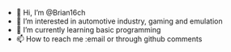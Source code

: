 - 👋 Hi, I’m @Brian16ch
- 👀 I’m interested in automotive industry, gaming and emulation
- 🌱 I’m currently learning basic programming
- 📫 How to reach me :email or through github comments

<!---
Brian16ch/Brian16ch is a ✨ special ✨ repository because its `README.md` (this file) appears on your GitHub profile.
You can click the Preview link to take a look at your changes.
--->

